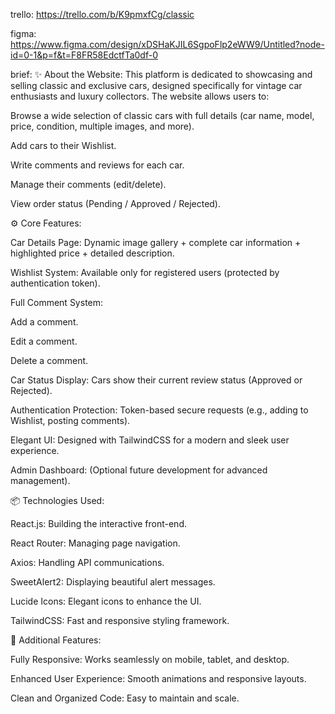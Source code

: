 trello: https://trello.com/b/K9pmxfCg/classic

figma: https://www.figma.com/design/xDSHaKJIL6SgpoFlp2eWW9/Untitled?node-id=0-1&p=f&t=F8FR58EdctfTa0df-0

brief: ✨ About the Website: This platform is dedicated to showcasing and selling classic and exclusive cars, designed specifically for vintage car enthusiasts and luxury collectors. The website allows users to:

Browse a wide selection of classic cars with full details (car name, model, price, condition, multiple images, and more).

Add cars to their Wishlist.

Write comments and reviews for each car.

Manage their comments (edit/delete).

View order status (Pending / Approved / Rejected).

⚙️ Core Features:

Car Details Page: Dynamic image gallery + complete car information + highlighted price + detailed description.

Wishlist System: Available only for registered users (protected by authentication token).

Full Comment System:

Add a comment.

Edit a comment.

Delete a comment.

Car Status Display: Cars show their current review status (Approved or Rejected).

Authentication Protection: Token-based secure requests (e.g., adding to Wishlist, posting comments).

Elegant UI: Designed with TailwindCSS for a modern and sleek user experience.

Admin Dashboard: (Optional future development for advanced management).

📦 Technologies Used:

React.js: Building the interactive front-end.

React Router: Managing page navigation.

Axios: Handling API communications.

SweetAlert2: Displaying beautiful alert messages.

Lucide Icons: Elegant icons to enhance the UI.

TailwindCSS: Fast and responsive styling framework.

📌 Additional Features:

Fully Responsive: Works seamlessly on mobile, tablet, and desktop.

Enhanced User Experience: Smooth animations and responsive layouts.

Clean and Organized Code: Easy to maintain and scale.
